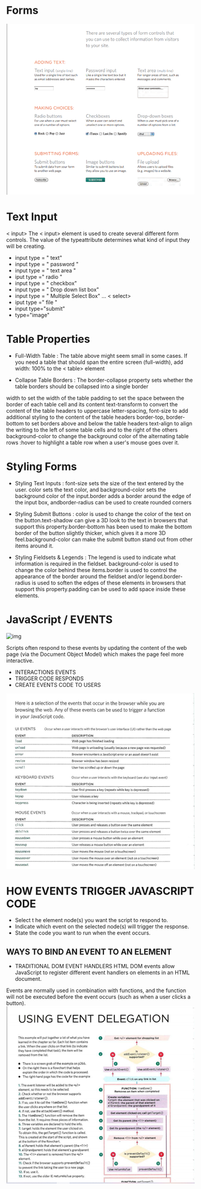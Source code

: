  #  Forms
![img](form.png)

# Text Input
< input>
The < input> element is used to create several different form 
controls. The value of the typeattribute determines what kind 
of input they will be creating.


* input type = " text"
* input type = " password  "
* input type = " text area "
* iput type =" radio "
* input type = " checkbox"
* input type = " Drop down list box"
* input type = " Multiple Select Box" ... < select>
* iput type =" file "
* input type="submit"
* type="image"
 
 # Table Properties
* Full-Width Table : The table above might seem small in some cases. If you need a table that should span the entire screen (full-width), add width: 100% to the 
< table> element

* Collapse Table Borders : The border-collapse property sets whether the table borders should be collapsed into a single border

width to set the width of the 
table padding to set the space between the border of each table 
cell and its content text-transform to convert the content of the table headers to 
uppercase letter-spacing, font-size to add additional styling to the content of the table headers border-top, border-bottom to set borders above and below 
the table headers text-align to align the writing to the left of some table cells and to the right of the others background-color to change the background color of the alternating table rows :hover to highlight a table row when a user's mouse goes over it.




# Styling Forms
* Styling Text Inputs : font-size sets the size of the text entered by the user.
color sets the text color, and background-color sets the 
background color of the input.border adds a border around 
the edge of the input box, andborder-radius can be used 
to create rounded corners
* Styling Submit Buttons : color is used to change the color of the text on the button.text-shadow can give a 3D look to the text in browsers that 
support this property.border-bottom has been used 
to make the bottom border of the button slightly thicker, which gives it a more 3D feel.background-color can make the submit button stand out from other items around it.
 
 * Styling Fieldsets & Legends : The legend is used to indicate what information is required in the fieldset.
 background-color is used to change the color behind these 
items.border is used to control the appearance of the border around the fieldset and/or legend.border-radius is used to soften the edges of these elements in browsers that support this property.padding can be used to add space inside these elements.


# JavaScript / EVENTS

![img](https://datavisioner.net/wp-content/uploads/2020/04/javascript-illustration.png)


Scripts often respond to these events by updating the content of the web page (via the Document Object Model) which makes the page feel more interactive. 
* INTERACTIONS EVENTS 
* TRIGGER CODE RESPONDS 
* CREATE EVENTS CODE TO USERS 


![img](ok.png)
# HOW EVENTS TRIGGER JAVASCRIPT CODE 
* Select t he element node(s) you want the script to respond to. 
* Indicate which event on the selected node(s) will trigger the response. 
* State the code you want to run when the event occurs. 
## WAYS TO BIND AN EVENT TO AN ELEMENT
* TRADITIONAL DOM EVENT HANDLERS
HTML DOM events allow JavaScript to register different event handlers on elements in an HTML document.

Events are normally used in combination with functions, and the function will not be executed before the event occurs (such as when a user clicks a button).
![img](okk.png)